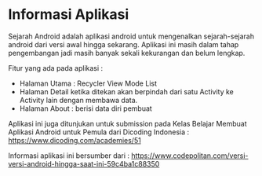 # Informasi Aplikasi

Sejarah Android adalah aplikasi android untuk mengenalkan sejarah-sejarah android dari versi awal hingga sekarang.
Aplikasi ini masih dalam tahap pengembangan jadi masih banyak sekali kekurangan dan belum lengkap.

Fitur yang ada pada aplikasi :
* Halaman Utama : Recycler View Mode List
* Halaman Detail ketika ditekan akan berpindah dari satu Activity ke Activity lain dengan membawa data.
* Halaman About : berisi data diri pembuat

Aplikasi ini juga ditunjukan untuk submission pada Kelas Belajar Membuat Aplikasi Android untuk Pemula dari Dicoding Indonesia :
https://www.dicoding.com/academies/51

Informasi aplikasi ini bersumber dari : https://www.codepolitan.com/versi-versi-android-hingga-saat-ini-59c4ba1c88350
